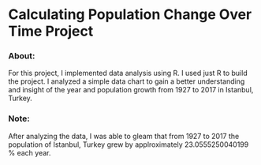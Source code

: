 # Calculating Population Change Over Time Project
### About: 

For this project, I implemented data analysis using R. I used just R to build the project. I analyzed a simple data chart to gain a better understanding and insight of the year and population growth from 1927 to 2017 in Istanbul, Turkey.
 
### Note:
 
After analyzing the data, I was able to gleam that from 1927 to 2017 the population of Istanbul, Turkey grew by applroximately 23.0555250040199 % each year.
